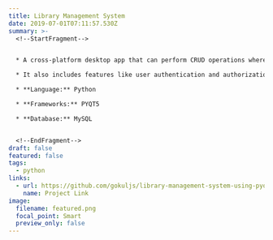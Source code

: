 ```yaml
---
title: Library Management System
date: 2019-07-01T07:11:57.530Z
summary: >-
  <!--StartFragment-->


  * A cross-platform desktop app that can perform CRUD operations where users can order, update, delete books.

  * It also includes features like user authentication and authorization, admin mode, and the users' ability to check their history.

  * **Language:** Python

  * **Frameworks:** PYQT5

  * **Database:** MySQL


  <!--EndFragment-->
draft: false
featured: false
tags:
  - python
links:
  - url: https://github.com/gokuljs/library-management-system-using-pyqt5
    name: Project Link
image:
  filename: featured.png
  focal_point: Smart
  preview_only: false
---
```

